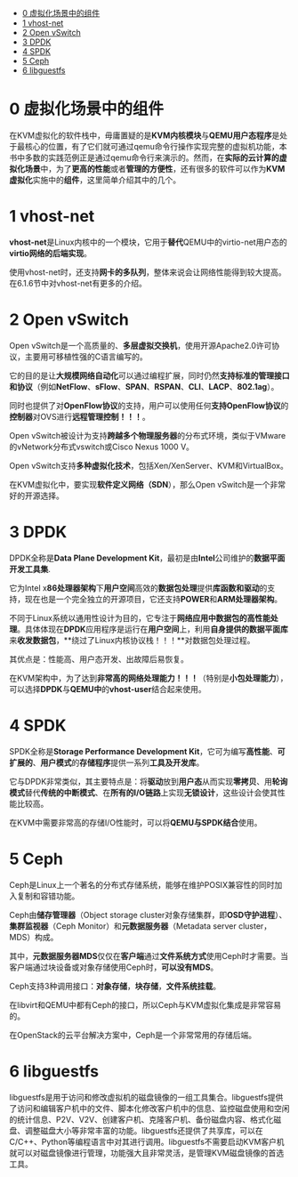 
<!-- @import "[TOC]" {cmd="toc" depthFrom=1 depthTo=6 orderedList=false} -->

<!-- code_chunk_output -->

* [0 虚拟化场景中的组件](#0-虚拟化场景中的组件)
* [1 vhost\-net](#1-vhost-net)
* [2 Open vSwitch](#2-open-vswitch)
* [3 DPDK](#3-dpdk)
* [4 SPDK](#4-spdk)
* [5 Ceph](#5-ceph)
* [6 libguestfs](#6-libguestfs)

<!-- /code_chunk_output -->

# 0 虚拟化场景中的组件

在KVM虚拟化的软件栈中，毋庸置疑的是**KVM内核模块**与**QEMU用户态程序**是处于最核心的位置，有了它们就可通过qemu命令行操作实现完整的虚拟机功能，本书中多数的实践范例正是通过qemu命令行来演示的。然而，在**实际的云计算的虚拟化场景**中，为了**更高的性能**或者**管理的方便性**，还有很多的软件可以作为**KVM虚拟化**实施中的**组件**，这里简单介绍其中的几个。

# 1 vhost\-net

**vhost\-net**是Linux内核中的一个模块，它用于**替代**QEMU中的virtio\-net用户态的**virtio网络的后端实现**。

使用vhost\-net时，还支持**网卡的多队列**，整体来说会让网络性能得到较大提高。在6.1.6节中对vhost\-net有更多的介绍。

# 2 Open vSwitch

Open vSwitch是一个高质量的、**多层虚拟交换机**，使用开源Apache2.0许可协议，主要用可移植性强的C语言编写的。

它的目的是让**大规模网络自动化**可以通过编程扩展，同时仍然**支持标准的管理接口和协议**（例如**NetFlow**、**sFlow**、**SPAN**、**RSPAN**、**CLI**、**LACP**、**802.1ag**）。

同时也提供了对**OpenFlow协议**的支持，用户可以使用任何**支持OpenFlow协议**的**控制器**对OVS进行**远程管理控制！！！**。

Open vSwitch被设计为支持**跨越多个物理服务器**的分布式环境，类似于VMware的vNetwork分布式vswitch或Cisco Nexus 1000 V。

Open vSwitch支持**多种虚拟化技术**，包括Xen/XenServer、KVM和VirtualBox。

在KVM虚拟化中，要实现**软件定义网络（SDN**），那么Open vSwitch是一个非常好的开源选择。

# 3 DPDK

DPDK全称是**Data Plane Development Kit**，最初是由**Intel**公司维护的**数据平面开发工具集**. 

它为Intel x**86处理器架构**下**用户空间**高效的**数据包处理**提供**库函数和驱动**的支持，现在也是一个完全独立的开源项目，它还支持**POWER**和**ARM处理器架构**。

不同于Linux系统以通用性设计为目的，它专注于**网络应用中数据包的高性能处理**。具体体现在**DPDK**应用程序是运行在**用户空间**上，利用**自身提供的数据平面库**来**收发数据包**，**绕过了Linux内核协议栈！！！**对数据包处理过程。

其优点是：性能高、用户态开发、出故障后易恢复。

在KVM架构中，为了达到**非常高的网络处理能力！！！**（特别是**小包处理能力**），可以选择**DPDK**与**QEMU中**的**vhost\-user**结合起来使用。

# 4 SPDK

SPDK全称是**Storage Performance Development Kit**，它可为编写**高性能**、**可扩展的**、**用户模式**的**存储程序**提供一系列**工具及开发库**。

它与DPDK非常类似，其主要特点是：将**驱动**放到**用户态**从而实现**零拷贝**、用**轮询模式**替代**传统的中断模式**、在**所有的I/O链路**上实现**无锁设计**，这些设计会使其性能比较高。

在KVM中需要非常高的存储I/O性能时，可以将**QEMU与SPDK结合**使用。

# 5 Ceph

Ceph是Linux上一个著名的分布式存储系统，能够在维护POSIX兼容性的同时加入复制和容错功能。

Ceph由**储存管理器**（Object storage cluster对象存储集群，即**OSD守护进程**）、**集群监视器**（Ceph Monitor）和**元数据服务器**（Metadata server cluster，MDS）构成。

其中，**元数据服务器MDS**仅仅在**客户端**通过**文件系统方式**使用Ceph时才需要。当客户端通过块设备或对象存储使用Ceph时，**可以没有MDS**。

Ceph支持3种调用接口：**对象存储**，**块存储**，**文件系统挂载**。

在libvirt和QEMU中都有Ceph的接口，所以Ceph与KVM虚拟化集成是非常容易的。

在OpenStack的云平台解决方案中，Ceph是一个非常常用的存储后端。

# 6 libguestfs

libguestfs是用于访问和修改虚拟机的磁盘镜像的一组工具集合。libguestfs提供了访问和编辑客户机中的文件、脚本化修改客户机中的信息、监控磁盘使用和空闲的统计信息、P2V、V2V、创建客户机、克隆客户机、备份磁盘内容、格式化磁盘、调整磁盘大小等非常丰富的功能。libguestfs还提供了共享库，可以在C/C++、Python等编程语言中对其进行调用。libguestfs不需要启动KVM客户机就可以对磁盘镜像进行管理，功能强大且非常灵活，是管理KVM磁盘镜像的首选工具。
